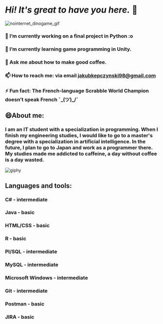 

<!--
**kjakubk/kjakubk** is a ✨ _special_ ✨ repository because its `README.md` (this file) appears on your GitHub profile.

 ##Here are some info about me:

## 🔭 I’m currently working on a final project with Pyhon :o 
## 🌱 I’m currently learning game programming in Unity.
# 👯 I’m looking to collaborate on ...
# 🤔 I’m looking for help with ...
# 💬 Ask me about ...
# 📫 How to reach me: ...
# 😄 Pronouns: ...
# ⚡ Fun fact: ...
-->



# *Hi! It's great to have you here.* 👋
![nointernet_dinogame_gif](https://user-images.githubusercontent.com/61251819/108845972-5a1d6f00-75de-11eb-952d-3ed5cc3ccd1b.gif)
### 🔭 I’m currently working on a final project in Python :o 
### 🌱 I’m currently learning game programming in Unity.
### 💬 Ask me about how to make good coffee.
### 📫 How to reach me: via email jakubkepczynski98@gmail.com
### ⚡ Fun fact: The French-language Scrabble World Champion doesn’t speak French   ¯\_(ツ)_/¯

## 😄About me:

### I am an IT student with a specialization in programming. When I finish my engineering studies, I would like to go to a master's degree with a specialization in artificial intelligence. In the future, I plan to go to Japan and work as a programmer there. My studies made me addicted to caffeine, a day without coffee is a day wasted. ###
![giphy](https://user-images.githubusercontent.com/61251819/108847403-f136f680-75df-11eb-918e-e4100eadfeb8.gif)

## Languages and tools: 

### C# - intermediate  
### Java - basic
### HTML/CSS - basic
### R - basic
### Pl/SQL - intermediate
### MySQL - intermediate
### Microsoft Windows - intermediate
### Git - intermediate
### Postman - basic
### JIRA - basic

